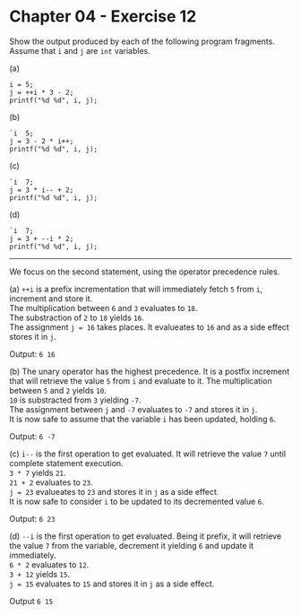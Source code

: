# Chapter 04 - Exercise 12

Show the output produced by each of the following program fragments. Assume that `i` and `j` are `int` variables.

(a) 
```
i = 5;  
j = ++i * 3 - 2;  
printf("%d %d", i, j);  
```
(b) 
```
`i  5;  
j = 3 - 2 * i++;  
printf("%d %d", i, j);  
```
(c) 
```
`i  7;  
j = 3 * i-- + 2;  
printf("%d %d", i, j);  
```
(d) 
```
`i  7;  
j = 3 + --i * 2;  
printf("%d %d", i, j);  
```

---

We focus on the second statement, using the operator precedence rules.

(a) 
`++i` is a prefix incrementation that will immediately fetch `5` from `i`, increment and store it.  
The multiplication between `6` and `3` evaluates to `18`.  
The substraction of `2` to `18` yields `16`.  
The assignment `j = 16` takes places. It evalueates to `16` and as a side effect stores it in `j`.  

Output: `6 16`  

(b) 
The unary operator has the highest precedence. It is a postfix increment that will retrieve the value `5` from `i` and evaluate to it. 
The multiplication between `5` and `2` yields `10`.  
`10` is substracted from `3` yielding `-7`.  
The assignment between `j` and `-7` evaluates to `-7` and stores it in `j`.  
It is now safe to assume that the variable `i` has been updated, holding `6`.  

Output: `6 -7`  

(c) 
`i--` is the first operation to get evaluated. It will retrieve the value `7` until complete statement execution.  
`3 * 7` yields `21`.  
`21 + 2` evaluates to `23`.  
`j = 23` evalueates to `23` and stores it in `j` as a side effect.  
It is now safe to consider `i` to be updated to its decremented value `6`.  

Output: `6 23`  

(d) 
`--i` is the first operation to get evaluated. Being it prefix, it will retrieve the value `7` from the variable, decrement it yielding `6` and update it immediately.  
`6 * 2` evaluates to `12`.  
`3 + 12` yields `15`.  
`j = 15` evaluates to `15` and stores it in `j` as a side effect.  

Output `6 15`  
